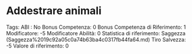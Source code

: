 # Addestrare animali

Tags: ABI
: No
Bonus Competenza: 0
Bonus Competenza di Riferimento: 1
Modificatore: -5
Modificatore  Abilità: 0
Statistica di riferimento: Saggezza (Saggezza%2019c92a05c0a74b63ba4c0317fb44fa64.md)
Tiro Salvezza: -5
Valore di riferimento: 0